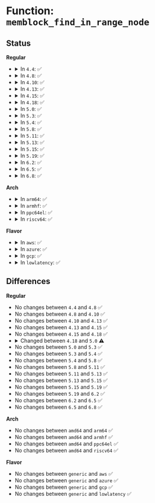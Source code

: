 # Function: <code>memblock_find_in_range_node</code>

## Status
<b>Regular</b>
<ul>
<li>
<details>
<summary>In <code>4.4</code>: ✅</summary>

```c
phys_addr_t memblock_find_in_range_node(phys_addr_t size, phys_addr_t align, phys_addr_t start, phys_addr_t end, int nid, ulong flags);
```

**Collision:** Unique Global

**Inline:** No

**Transformation:** False

**Instances:**

```
In mm/memblock.c (ffffffff8181e053)
Location: mm/memblock.c:203
Inline: False
Direct callers:
  - mm/nobootmem.c:__alloc_memory_core_early
  - mm/memblock.c:memblock_find_in_range
  - mm/memblock.c:memblock_alloc_range_nid
  - mm/memblock.c:memblock_virt_alloc_internal
  - mm/memblock.c:memblock_virt_alloc_internal
```
**Symbols:**

```
ffffffff8181e053-ffffffff8181e2b6: memblock_find_in_range_node (STB_GLOBAL)
```
</details>
</li>
<li>
<details>
<summary>In <code>4.8</code>: ✅</summary>

```c
phys_addr_t memblock_find_in_range_node(phys_addr_t size, phys_addr_t align, phys_addr_t start, phys_addr_t end, int nid, ulong flags);
```

**Collision:** Unique Global

**Inline:** No

**Transformation:** False

**Instances:**

```
In mm/memblock.c (ffffffff81898503)
Location: mm/memblock.c:200
Inline: False
Direct callers:
  - mm/nobootmem.c:__alloc_memory_core_early
  - mm/memblock.c:memblock_virt_alloc_internal
  - mm/memblock.c:memblock_virt_alloc_internal
  - mm/memblock.c:memblock_alloc_range_nid
  - mm/memblock.c:memblock_find_in_range
```
**Symbols:**

```
ffffffff81898503-ffffffff81898766: memblock_find_in_range_node (STB_GLOBAL)
```
</details>
</li>
<li>
<details>
<summary>In <code>4.10</code>: ✅</summary>

```c
phys_addr_t memblock_find_in_range_node(phys_addr_t size, phys_addr_t align, phys_addr_t start, phys_addr_t end, int nid, ulong flags);
```

**Collision:** Unique Global

**Inline:** No

**Transformation:** False

**Instances:**

```
In mm/memblock.c (ffffffff818ccbab)
Location: mm/memblock.c:200
Inline: False
Direct callers:
  - mm/nobootmem.c:__alloc_memory_core_early
  - mm/memblock.c:memblock_virt_alloc_internal
  - mm/memblock.c:memblock_virt_alloc_internal
  - mm/memblock.c:memblock_alloc_range_nid
  - mm/memblock.c:memblock_find_in_range
```
**Symbols:**

```
ffffffff818ccbab-ffffffff818cce0e: memblock_find_in_range_node (STB_GLOBAL)
```
</details>
</li>
<li>
<details>
<summary>In <code>4.13</code>: ✅</summary>

```c
phys_addr_t memblock_find_in_range_node(phys_addr_t size, phys_addr_t align, phys_addr_t start, phys_addr_t end, int nid, ulong flags);
```

**Collision:** Unique Global

**Inline:** No

**Transformation:** False

**Instances:**

```
In mm/memblock.c (ffffffff8190404a)
Location: mm/memblock.c:188
Inline: False
Direct callers:
  - mm/nobootmem.c:__alloc_memory_core_early
  - mm/memblock.c:memblock_virt_alloc_internal
  - mm/memblock.c:memblock_virt_alloc_internal
  - mm/memblock.c:memblock_alloc_range_nid
  - mm/memblock.c:memblock_find_in_range
```
**Symbols:**

```
ffffffff8190404a-ffffffff81904284: memblock_find_in_range_node (STB_GLOBAL)
```
</details>
</li>
<li>
<details>
<summary>In <code>4.15</code>: ✅</summary>

```c
phys_addr_t memblock_find_in_range_node(phys_addr_t size, phys_addr_t align, phys_addr_t start, phys_addr_t end, int nid, ulong flags);
```

**Collision:** Unique Global

**Inline:** No

**Transformation:** False

**Instances:**

```
In mm/memblock.c (ffffffff8198e053)
Location: mm/memblock.c:188
Inline: False
Direct callers:
  - mm/nobootmem.c:__alloc_memory_core_early
  - mm/memblock.c:memblock_virt_alloc_internal
  - mm/memblock.c:memblock_virt_alloc_internal
  - mm/memblock.c:memblock_alloc_range_nid
  - mm/memblock.c:memblock_find_in_range
```
**Symbols:**

```
ffffffff8198e053-ffffffff8198e28d: memblock_find_in_range_node (STB_GLOBAL)
```
</details>
</li>
<li>
<details>
<summary>In <code>4.18</code>: ✅</summary>

```c
phys_addr_t memblock_find_in_range_node(phys_addr_t size, phys_addr_t align, phys_addr_t start, phys_addr_t end, int nid, ulong flags);
```

**Collision:** Unique Global

**Inline:** No

**Transformation:** False

**Instances:**

```
In mm/memblock.c (ffffffff819ea8dd)
Location: mm/memblock.c:190
Inline: False
Direct callers:
  - mm/nobootmem.c:__alloc_memory_core_early
  - mm/memblock.c:memblock_virt_alloc_internal
  - mm/memblock.c:memblock_virt_alloc_internal
  - mm/memblock.c:memblock_alloc_base_nid
  - mm/memblock.c:memblock_find_in_range
  - mm/memblock.c:memblock_alloc_range
```
**Symbols:**

```
ffffffff819ea8dd-ffffffff819eab10: memblock_find_in_range_node (STB_GLOBAL)
```
</details>
</li>
<li>
<details>
<summary>In <code>5.0</code>: ✅</summary>

```c
phys_addr_t memblock_find_in_range_node(phys_addr_t size, phys_addr_t align, phys_addr_t start, phys_addr_t end, int nid, enum memblock_flags flags);
```

**Collision:** Unique Global

**Inline:** No

**Transformation:** False

**Instances:**

```
In mm/memblock.c (ffffffff81a25b3b)
Location: mm/memblock.c:264
Inline: False
Direct callers:
  - mm/memblock.c:memblock_alloc_internal
  - mm/memblock.c:memblock_alloc_internal
  - mm/memblock.c:memblock_alloc_base_nid
  - mm/memblock.c:memblock_find_in_range
  - mm/memblock.c:memblock_alloc_range
```
**Symbols:**

```
ffffffff81a25b3b-ffffffff81a25d6f: memblock_find_in_range_node (STB_GLOBAL)
```
</details>
</li>
<li>
<details>
<summary>In <code>5.3</code>: ✅</summary>

```c
phys_addr_t memblock_find_in_range_node(phys_addr_t size, phys_addr_t align, phys_addr_t start, phys_addr_t end, int nid, enum memblock_flags flags);
```

**Collision:** Unique Static

**Inline:** No

**Transformation:** False

**Instances:**

```
In mm/memblock.c (ffffffff81a96253)
Location: mm/memblock.c:271
Inline: False
Direct callers:
  - mm/memblock.c:memblock_alloc_range_nid
  - mm/memblock.c:memblock_alloc_range_nid
  - mm/memblock.c:memblock_find_in_range
```
**Symbols:**

```
ffffffff81a96253-ffffffff81a9648e: memblock_find_in_range_node (STB_LOCAL)
```
</details>
</li>
<li>
<details>
<summary>In <code>5.4</code>: ✅</summary>

```c
phys_addr_t memblock_find_in_range_node(phys_addr_t size, phys_addr_t align, phys_addr_t start, phys_addr_t end, int nid, enum memblock_flags flags);
```

**Collision:** Unique Static

**Inline:** No

**Transformation:** False

**Instances:**

```
In mm/memblock.c (ffffffff81acdb2a)
Location: mm/memblock.c:271
Inline: False
Direct callers:
  - mm/memblock.c:memblock_alloc_range_nid
  - mm/memblock.c:memblock_alloc_range_nid
  - mm/memblock.c:memblock_find_in_range
```
**Symbols:**

```
ffffffff81acdb2a-ffffffff81acdd65: memblock_find_in_range_node (STB_LOCAL)
```
</details>
</li>
<li>
<details>
<summary>In <code>5.8</code>: ✅</summary>

```c
phys_addr_t memblock_find_in_range_node(phys_addr_t size, phys_addr_t align, phys_addr_t start, phys_addr_t end, int nid, enum memblock_flags flags);
```

**Collision:** Unique Static

**Inline:** No

**Transformation:** False

**Instances:**

```
In mm/memblock.c (ffffffff81bc6507)
Location: mm/memblock.c:267
Inline: False
Direct callers:
  - mm/memblock.c:memblock_alloc_range_nid
  - mm/memblock.c:memblock_alloc_range_nid
  - mm/memblock.c:memblock_find_in_range
```
**Symbols:**

```
ffffffff81bc6507-ffffffff81bc674d: memblock_find_in_range_node (STB_LOCAL)
```
</details>
</li>
<li>
<details>
<summary>In <code>5.11</code>: ✅</summary>

```c
phys_addr_t memblock_find_in_range_node(phys_addr_t size, phys_addr_t align, phys_addr_t start, phys_addr_t end, int nid, enum memblock_flags flags);
```

**Collision:** Unique Static

**Inline:** No

**Transformation:** False

**Instances:**

```
In mm/memblock.c (ffffffff81c3f282)
Location: mm/memblock.c:281
Inline: False
Direct callers:
  - mm/memblock.c:memblock_alloc_range_nid
  - mm/memblock.c:memblock_alloc_range_nid
  - mm/memblock.c:memblock_find_in_range
```
**Symbols:**

```
ffffffff81c3f282-ffffffff81c3f46f: memblock_find_in_range_node (STB_LOCAL)
```
</details>
</li>
<li>
<details>
<summary>In <code>5.13</code>: ✅</summary>

```c
phys_addr_t memblock_find_in_range_node(phys_addr_t size, phys_addr_t align, phys_addr_t start, phys_addr_t end, int nid, enum memblock_flags flags);
```

**Collision:** Unique Static

**Inline:** No

**Transformation:** False

**Instances:**

```
In mm/memblock.c (ffffffff81c31354)
Location: mm/memblock.c:281
Inline: False
Direct callers:
  - mm/memblock.c:memblock_alloc_range_nid
  - mm/memblock.c:memblock_alloc_range_nid
  - mm/memblock.c:memblock_find_in_range
```
**Symbols:**

```
ffffffff81c31354-ffffffff81c31535: memblock_find_in_range_node (STB_LOCAL)
```
</details>
</li>
<li>
<details>
<summary>In <code>5.15</code>: ✅</summary>

```c
phys_addr_t memblock_find_in_range_node(phys_addr_t size, phys_addr_t align, phys_addr_t start, phys_addr_t end, int nid, enum memblock_flags flags);
```

**Collision:** Unique Static

**Inline:** No

**Transformation:** False

**Instances:**

```
In mm/memblock.c (ffffffff81d4fcc4)
Location: mm/memblock.c:283
Inline: False
Direct callers:
  - mm/memblock.c:memblock_alloc_range_nid
  - mm/memblock.c:memblock_alloc_range_nid
```
**Symbols:**

```
ffffffff81d4fcc4-ffffffff81d4fece: memblock_find_in_range_node (STB_LOCAL)
```
</details>
</li>
<li>
<details>
<summary>In <code>5.19</code>: ✅</summary>

```c
phys_addr_t memblock_find_in_range_node(phys_addr_t size, phys_addr_t align, phys_addr_t start, phys_addr_t end, int nid, enum memblock_flags flags);
```

**Collision:** Unique Static

**Inline:** No

**Transformation:** False

**Instances:**

```
In mm/memblock.c (ffffffff81f1fcdb)
Location: mm/memblock.c:283
Inline: False
Direct callers:
  - mm/memblock.c:memblock_alloc_range_nid
  - mm/memblock.c:memblock_alloc_range_nid
```
**Symbols:**

```
ffffffff81f1fcdb-ffffffff81f1ff0c: memblock_find_in_range_node (STB_LOCAL)
```
</details>
</li>
<li>
<details>
<summary>In <code>6.2</code>: ✅</summary>

```c
phys_addr_t memblock_find_in_range_node(phys_addr_t size, phys_addr_t align, phys_addr_t start, phys_addr_t end, int nid, enum memblock_flags flags);
```

**Collision:** Unique Static

**Inline:** No

**Transformation:** False

**Instances:**

```
In mm/memblock.c (ffffffff820c9070)
Location: mm/memblock.c:287
Inline: False
Direct callers:
  - mm/memblock.c:memblock_alloc_range_nid
  - mm/memblock.c:memblock_alloc_range_nid
```
**Symbols:**

```
ffffffff820c9070-ffffffff820c92f0: memblock_find_in_range_node (STB_LOCAL)
```
</details>
</li>
<li>
<details>
<summary>In <code>6.5</code>: ✅</summary>

```c
phys_addr_t memblock_find_in_range_node(phys_addr_t size, phys_addr_t align, phys_addr_t start, phys_addr_t end, int nid, enum memblock_flags flags);
```

**Collision:** Unique Static

**Inline:** No

**Transformation:** False

**Instances:**

```
In mm/memblock.c (ffffffff8214d2d0)
Location: mm/memblock.c:287
Inline: False
Direct callers:
  - mm/memblock.c:memblock_alloc_range_nid
  - mm/memblock.c:memblock_alloc_range_nid
```
**Symbols:**

```
ffffffff8214d2d0-ffffffff8214d550: memblock_find_in_range_node (STB_LOCAL)
```
</details>
</li>
<li>
<details>
<summary>In <code>6.8</code>: ✅</summary>

```c
phys_addr_t memblock_find_in_range_node(phys_addr_t size, phys_addr_t align, phys_addr_t start, phys_addr_t end, int nid, enum memblock_flags flags);
```

**Collision:** Unique Static

**Inline:** No

**Transformation:** False

**Instances:**

```
In mm/memblock.c (ffffffff8222fe80)
Location: mm/memblock.c:293
Inline: False
Direct callers:
  - mm/memblock.c:memblock_alloc_range_nid
  - mm/memblock.c:memblock_alloc_range_nid
```
**Symbols:**

```
ffffffff8222fe80-ffffffff82230100: memblock_find_in_range_node (STB_LOCAL)
```
</details>
</li>
</ul>
<b>Arch</b>
<ul>
<li>
<details>
<summary>In <code>arm64</code>: ✅</summary>

```c
phys_addr_t memblock_find_in_range_node(phys_addr_t size, phys_addr_t align, phys_addr_t start, phys_addr_t end, int nid, enum memblock_flags flags);
```

**Collision:** Unique Static

**Inline:** No

**Transformation:** False

**Instances:**

```
In mm/memblock.c (ffff80001031bd30)
Location: mm/memblock.c:271
Inline: False
Direct callers:
  - mm/memblock.c:memblock_alloc_range_nid
  - mm/memblock.c:memblock_alloc_range_nid
  - mm/memblock.c:memblock_find_in_range
```
**Symbols:**

```
ffff80001031bd30-ffff80001031bfcc: memblock_find_in_range_node (STB_LOCAL)
```
</details>
</li>
<li>
<details>
<summary>In <code>armhf</code>: ✅</summary>

```c
phys_addr_t memblock_find_in_range_node(phys_addr_t size, phys_addr_t align, phys_addr_t start, phys_addr_t end, int nid, enum memblock_flags flags);
```

**Collision:** Unique Static

**Inline:** No

**Transformation:** False

**Instances:**

```
In mm/memblock.c (c0535bfc)
Location: mm/memblock.c:271
Inline: False
Direct callers:
  - mm/memblock.c:memblock_alloc_range_nid
  - mm/memblock.c:memblock_alloc_range_nid
  - mm/memblock.c:memblock_find_in_range
```
**Symbols:**

```
c0535bfc-c0535f08: memblock_find_in_range_node (STB_LOCAL)
```
</details>
</li>
<li>
<details>
<summary>In <code>ppc64el</code>: ✅</summary>

```c
phys_addr_t memblock_find_in_range_node(phys_addr_t size, phys_addr_t align, phys_addr_t start, phys_addr_t end, int nid, enum memblock_flags flags);
```

**Collision:** Unique Static

**Inline:** No

**Transformation:** False

**Instances:**

```
In mm/memblock.c (c0000000003ef890)
Location: mm/memblock.c:271
Inline: False
Direct callers:
  - mm/memblock.c:memblock_alloc_range_nid
  - mm/memblock.c:memblock_alloc_range_nid
  - mm/memblock.c:memblock_find_in_range
```
**Symbols:**

```
c0000000003ef890-c0000000003efc08: memblock_find_in_range_node (STB_LOCAL)
```
</details>
</li>
<li>
<details>
<summary>In <code>riscv64</code>: ✅</summary>

```c
phys_addr_t memblock_find_in_range_node(phys_addr_t size, phys_addr_t align, phys_addr_t start, phys_addr_t end, int nid, enum memblock_flags flags);
```

**Collision:** Unique Static

**Inline:** No

**Transformation:** False

**Instances:**

```
In mm/memblock.c (ffffffe000047ea4)
Location: mm/memblock.c:271
Inline: False
Direct callers:
  - mm/memblock.c:memblock_alloc_range_nid
  - mm/memblock.c:memblock_alloc_range_nid
  - mm/memblock.c:memblock_find_in_range
```
**Symbols:**

```
ffffffe000047ea4-ffffffe000048080: memblock_find_in_range_node (STB_LOCAL)
```
</details>
</li>
</ul>
<b>Flavor</b>
<ul>
<li>
<details>
<summary>In <code>aws</code>: ✅</summary>

```c
phys_addr_t memblock_find_in_range_node(phys_addr_t size, phys_addr_t align, phys_addr_t start, phys_addr_t end, int nid, enum memblock_flags flags);
```

**Collision:** Unique Static

**Inline:** No

**Transformation:** False

**Instances:**

```
In mm/memblock.c (ffffffff81a6c99a)
Location: mm/memblock.c:271
Inline: False
Direct callers:
  - mm/memblock.c:memblock_alloc_range_nid
  - mm/memblock.c:memblock_alloc_range_nid
  - mm/memblock.c:memblock_find_in_range
```
**Symbols:**

```
ffffffff81a6c99a-ffffffff81a6cbd5: memblock_find_in_range_node (STB_LOCAL)
```
</details>
</li>
<li>
<details>
<summary>In <code>azure</code>: ✅</summary>

```c
phys_addr_t memblock_find_in_range_node(phys_addr_t size, phys_addr_t align, phys_addr_t start, phys_addr_t end, int nid, enum memblock_flags flags);
```

**Collision:** Unique Static

**Inline:** No

**Transformation:** False

**Instances:**

```
In mm/memblock.c (ffffffff81a28ee1)
Location: mm/memblock.c:271
Inline: False
Direct callers:
  - mm/memblock.c:memblock_alloc_range_nid
  - mm/memblock.c:memblock_alloc_range_nid
  - mm/memblock.c:memblock_find_in_range
```
**Symbols:**

```
ffffffff81a28ee1-ffffffff81a2911c: memblock_find_in_range_node (STB_LOCAL)
```
</details>
</li>
<li>
<details>
<summary>In <code>gcp</code>: ✅</summary>

```c
phys_addr_t memblock_find_in_range_node(phys_addr_t size, phys_addr_t align, phys_addr_t start, phys_addr_t end, int nid, enum memblock_flags flags);
```

**Collision:** Unique Static

**Inline:** No

**Transformation:** False

**Instances:**

```
In mm/memblock.c (ffffffff81ad8daa)
Location: mm/memblock.c:271
Inline: False
Direct callers:
  - mm/memblock.c:memblock_alloc_range_nid
  - mm/memblock.c:memblock_alloc_range_nid
  - mm/memblock.c:memblock_find_in_range
```
**Symbols:**

```
ffffffff81ad8daa-ffffffff81ad8fe5: memblock_find_in_range_node (STB_LOCAL)
```
</details>
</li>
<li>
<details>
<summary>In <code>lowlatency</code>: ✅</summary>

```c
phys_addr_t memblock_find_in_range_node(phys_addr_t size, phys_addr_t align, phys_addr_t start, phys_addr_t end, int nid, enum memblock_flags flags);
```

**Collision:** Unique Static

**Inline:** No

**Transformation:** False

**Instances:**

```
In mm/memblock.c (ffffffff81ae5260)
Location: mm/memblock.c:271
Inline: False
Direct callers:
  - mm/memblock.c:memblock_alloc_range_nid
  - mm/memblock.c:memblock_alloc_range_nid
  - mm/memblock.c:memblock_find_in_range
```
**Symbols:**

```
ffffffff81ae5260-ffffffff81ae549b: memblock_find_in_range_node (STB_LOCAL)
```
</details>
</li>
</ul>

## Differences
<b>Regular</b>
<ul>
<li>
No changes between <code>4.4</code> and <code>4.8</code> ✅
</li>
<li>
No changes between <code>4.8</code> and <code>4.10</code> ✅
</li>
<li>
No changes between <code>4.10</code> and <code>4.13</code> ✅
</li>
<li>
No changes between <code>4.13</code> and <code>4.15</code> ✅
</li>
<li>
No changes between <code>4.15</code> and <code>4.18</code> ✅
</li>
<li>
<details>
<summary>Changed between <code>4.18</code> and <code>5.0</code> ⚠️</summary>
<ul>
<li>
<b>Param type changed. </b>
<code>ulong flags</code> ➡️ <code>enum memblock_flags flags</code>
</li>
</ul>
</details>
</li>
<li>
No changes between <code>5.0</code> and <code>5.3</code> ✅
</li>
<li>
No changes between <code>5.3</code> and <code>5.4</code> ✅
</li>
<li>
No changes between <code>5.4</code> and <code>5.8</code> ✅
</li>
<li>
No changes between <code>5.8</code> and <code>5.11</code> ✅
</li>
<li>
No changes between <code>5.11</code> and <code>5.13</code> ✅
</li>
<li>
No changes between <code>5.13</code> and <code>5.15</code> ✅
</li>
<li>
No changes between <code>5.15</code> and <code>5.19</code> ✅
</li>
<li>
No changes between <code>5.19</code> and <code>6.2</code> ✅
</li>
<li>
No changes between <code>6.2</code> and <code>6.5</code> ✅
</li>
<li>
No changes between <code>6.5</code> and <code>6.8</code> ✅
</li>
</ul>
<b>Arch</b>
<ul>
<li>
No changes between <code>amd64</code> and <code>arm64</code> ✅
</li>
<li>
No changes between <code>amd64</code> and <code>armhf</code> ✅
</li>
<li>
No changes between <code>amd64</code> and <code>ppc64el</code> ✅
</li>
<li>
No changes between <code>amd64</code> and <code>riscv64</code> ✅
</li>
</ul>
<b>Flavor</b>
<ul>
<li>
No changes between <code>generic</code> and <code>aws</code> ✅
</li>
<li>
No changes between <code>generic</code> and <code>azure</code> ✅
</li>
<li>
No changes between <code>generic</code> and <code>gcp</code> ✅
</li>
<li>
No changes between <code>generic</code> and <code>lowlatency</code> ✅
</li>
</ul>

